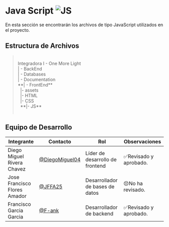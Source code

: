 # Java Script  ![JS](https://img.shields.io/badge/JavaScript-F7DF1E?style=for-the-badge&logo=javascript&logoColor=black)
En esta sección se encontrarán los archivos de tipo JavaScript utilizados en el proyecto.

## Estructura de Archivos
> <br>
>Integradora I - One More Light<br>
>| - BackEnd<br>
>| - Databases<br>
>| - Documentation<br>
>**| - FrontEnd**<br>
>&nbsp;&nbsp;|- assets<br>
>&nbsp;&nbsp;|- HTML<br>
>&nbsp;&nbsp;|- CSS<br>
>&nbsp;&nbsp;**|- JS**<br>
> <br>

## Equipo de Desarrollo

|Integrante|Contacto|Rol|Observaciones|
|------------|--------|---|---|
|Diego Miguel Rivera Chavez|[@DiegoMiguel04](https://github.com/DiegoMiguel04)|Líder de desarrollo de frontend|✅Revisado y aprobado.|
|Jose Francisco Flores Amador|[@JFFA25](https://github.com/JFFA25)|Desarrollador de bases de datos|😔No ha revisado.|
|Francisco Garcia Garcia|[@F-ank](https://github.com/F-ank)|Desarrollador de backend|✅Revisado y aprobado.|